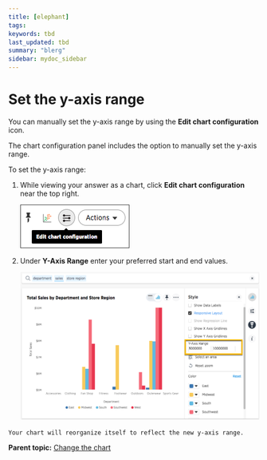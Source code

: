 ```yaml
---
title: [elephant]
tags: 
keywords: tbd
last_updated: tbd
summary: "blerg"
sidebar: mydoc_sidebar
---
```

# Set the y-axis range

You can manually set the y-axis range by using the **Edit chart configuration** icon.

The chart configuration panel includes the option to manually set the y-axis range.

To set the y-axis range:

1.   While viewing your answer as a chart, click **Edit chart configuration** near the top right. 

     ![](../../../images/edit_chart_configuration.png "Edit chart configuration icon") 

2.   Under **Y-Axis Range** enter your preferred start and end values. 

     ![](../../../images/y_axis_range.png "Y-Axis Range details") 

    Your chart will reorganize itself to reflect the new y-axis range.


**Parent topic:** [Change the chart](../../../pages/end_user_guide/end_user_search/change_the_chart.html)

